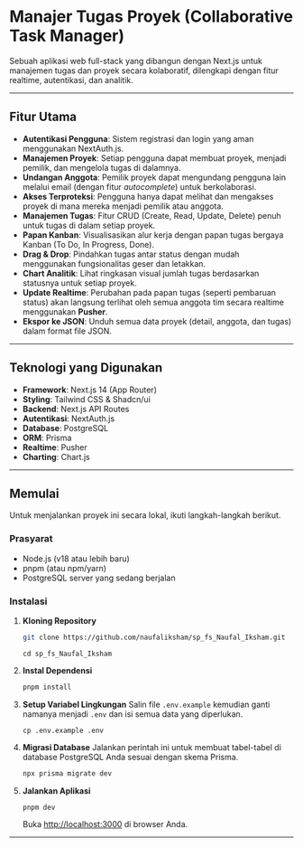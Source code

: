 # Manajer Tugas Proyek (Collaborative Task Manager)

Sebuah aplikasi web full-stack yang dibangun dengan Next.js untuk manajemen tugas dan proyek secara kolaboratif, dilengkapi dengan fitur realtime, autentikasi, dan analitik.

---

## Fitur Utama

-   **Autentikasi Pengguna**: Sistem registrasi dan login yang aman menggunakan NextAuth.js.
-   **Manajemen Proyek**: Setiap pengguna dapat membuat proyek, menjadi pemilik, dan mengelola tugas di dalamnya.
-   **Undangan Anggota**: Pemilik proyek dapat mengundang pengguna lain melalui email (dengan fitur *autocomplete*) untuk berkolaborasi.
-   **Akses Terproteksi**: Pengguna hanya dapat melihat dan mengakses proyek di mana mereka menjadi pemilik atau anggota.
-   **Manajemen Tugas**: Fitur CRUD (Create, Read, Update, Delete) penuh untuk tugas di dalam setiap proyek.
-   **Papan Kanban**: Visualisasikan alur kerja dengan papan tugas bergaya Kanban (To Do, In Progress, Done).
-   **Drag & Drop**: Pindahkan tugas antar status dengan mudah menggunakan fungsionalitas geser dan letakkan.
-   **Chart Analitik**: Lihat ringkasan visual jumlah tugas berdasarkan statusnya untuk setiap proyek.
-   **Update Realtime**: Perubahan pada papan tugas (seperti pembaruan status) akan langsung terlihat oleh semua anggota tim secara realtime menggunakan **Pusher**.
-   **Ekspor ke JSON**: Unduh semua data proyek (detail, anggota, dan tugas) dalam format file JSON.

---

## Teknologi yang Digunakan

-   **Framework**: Next.js 14 (App Router)
-   **Styling**: Tailwind CSS & Shadcn/ui
-   **Backend**: Next.js API Routes
-   **Autentikasi**: NextAuth.js
-   **Database**: PostgreSQL
-   **ORM**: Prisma
-   **Realtime**: Pusher
-   **Charting**: Chart.js

---

## Memulai

Untuk menjalankan proyek ini secara lokal, ikuti langkah-langkah berikut.

### Prasyarat

-   Node.js (v18 atau lebih baru)
-   pnpm (atau npm/yarn)
-   PostgreSQL server yang sedang berjalan

### Instalasi

1.  **Kloning Repository**
    ```bash
    git clone https://github.com/naufaliksham/sp_fs_Naufal_Iksham.git
    ```
    ```
    cd sp_fs_Naufal_Iksham
    ```

2.  **Instal Dependensi**
    ```bash
    pnpm install
    ```

3.  **Setup Variabel Lingkungan**
    Salin file `.env.example` kemudian ganti namanya menjadi `.env` dan isi semua data yang diperlukan.
    ```
    cp .env.example .env
    ```

4.  **Migrasi Database**
    Jalankan perintah ini untuk membuat tabel-tabel di database PostgreSQL Anda sesuai dengan skema Prisma.
    ```bash
    npx prisma migrate dev
    ```

5.  **Jalankan Aplikasi**
    ```bash
    pnpm dev
    ```
    Buka [http://localhost:3000](http://localhost:3000) di browser Anda.

---